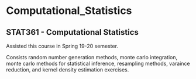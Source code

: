 # Computational_Statistics

## STAT361 - Computational Statistics 

Assisted this course in Spring 19-20 semester. 

Consists random number generation methods, monte carlo integration, monte carlo methods for statistical inference, resampling methods, varaince reduction, and kernel density estimation exercises. 
